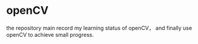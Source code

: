 # openCV
the repository main record my learning status of openCV， and  finally use openCV to achieve small progress.
